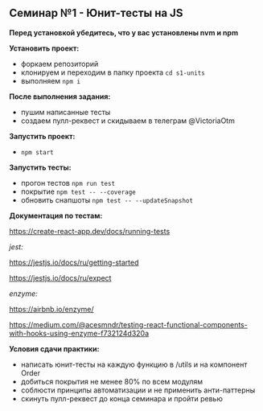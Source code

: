 ## Семинар №1 - Юнит-тесты на JS

**Перед установкой убедитесь, что у вас установлены nvm и npm**

**Установить проект:**

- форкаем репозиторий
- клонируем и переходим в папку проекта `cd s1-units`
- выполняем `npm i`

**После выполнения задания:**

- пушим написанные тесты
- создаем пулл-реквест и скидываем в телеграм @VictoriaOtm

**Запустить проект:**

- `npm start`

**Запустить тесты:**

- прогон тестов `npm run test`
- покрытие `npm test -- --coverage`
- обновить снапшоты `npm test -- --updateSnapshot`

**Документация по тестам:**

https://create-react-app.dev/docs/running-tests

_jest:_

https://jestjs.io/docs/ru/getting-started

https://jestjs.io/docs/ru/expect

_enzyme:_

https://airbnb.io/enzyme/

https://medium.com/@acesmndr/testing-react-functional-components-with-hooks-using-enzyme-f732124d320a

**Условия сдачи практики:**

- написать юнит-тесты на каждую функцию в /utils и на компонент Order
- добиться покрытия не менее 80% по всем модулям
- соблюсти принципы автоматизации и не применить анти-паттерны
- скинуть пулл-реквест до конца семинара и пройти ревью


